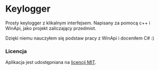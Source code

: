 
# Keylogger

Prosty keylogger z klikalnym interfejsem. Napisany za pomocą c++ i WinApi, jako projekt zaliczający przedmiot.

Dzięki niemu nauczyłem się podstaw pracy z WinApi i doceniłem C# :)


### Licencja 

Aplikacja jest udostępniana na [licencji MIT](LICENCE.md).


